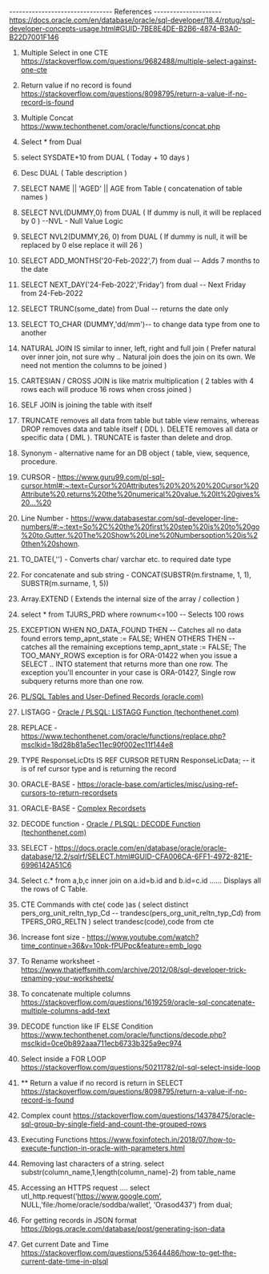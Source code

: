 -------------------------------- References ---------------------
https://docs.oracle.com/en/database/oracle/sql-developer/18.4/rptug/sql-developer-concepts-usage.html#GUID-7BE8E4DE-B2B6-4874-B3A0-B22D7001F146

1) Multiple Select in one CTE https://stackoverflow.com/questions/9682488/multiple-select-against-one-cte
2) Return value if no record is found https://stackoverflow.com/questions/8098795/return-a-value-if-no-record-is-found
3) Multiple Concat https://www.techonthenet.com/oracle/functions/concat.php
4) Select * from Dual 
5) select SYSDATE+10 from DUAL ( Today + 10 days )
6) Desc DUAL ( Table description )
7) SELECT NAME || 'AGED' || AGE from Table ( concatenation of table names )
8) SELECT NVL(DUMMY,0) from DUAL ( If dummy is null, it will be replaced by 0 ) --NVL - Null Value Logic
9) SELECT NVL2(DUMMY,26, 0) from DUAL ( If dummy is null, it will be replaced by 0 else replace it will 26 ) 
10) SELECT ADD_MONTHS('20-Feb-2022',7) from dual -- Adds 7 months to the date
11) SELECT NEXT_DAY('24-Feb-2022','Friday') from dual  -- Next Friday from 24-Feb-2022
12) SELECT TRUNC(some_date) from Dual -- returns the date only 
13) SELECT TO_CHAR (DUMMY,'dd/mm')-- to change data type from one to another
14) NATURAL JOIN IS similar to inner, left, right and full join ( Prefer natural over inner join, not sure why .. Natural join does the join on its own. We need not mention the columns to be joined )
15) CARTESIAN / CROSS JOIN is like matrix multiplication ( 2 tables with 4 rows each will produce 16 rows when cross joined )
16) SELF JOIN is joining the table with itself 
17) TRUNCATE removes all data from table but table view remains, whereas DROP removes data and table itself ( DDL ). DELETE removes all data or specific data ( DML ). TRUNCATE is faster than delete and drop.
18) Synonym - alternative name for an DB object ( table, view, sequence, procedure.
19) CURSOR - https://www.guru99.com/pl-sql-cursor.html#:~:text=Cursor%20Attributes%20%20%20%20Cursor%20Attribute%20,returns%20the%20numerical%20value.%20It%20gives%20...%20
20) Line Number - https://www.databasestar.com/sql-developer-line-numbers/#:~:text=So%2C%20the%20first%20step%20is%20to%20go%20to,Gutter.%20The%20Show%20Line%20Numbersoption%20is%20then%20shown.

21) TO_DATE(,'') - Converts char/ varchar etc. to required date type 
22) For concatenate and sub string  - CONCAT(SUBSTR(m.firstname, 1, 1), SUBSTR(m.surname, 1, 5))

23) Array.EXTEND ( Extends the internal size of the array / collection )

24) select * from TJURS_PRD where rownum<=100  -- Selects 100 rows 

25) EXCEPTION
 	WHEN NO_DATA_FOUND THEN -- Catches all no data found errors
     temp_apnt_state := FALSE;
WHEN OTHERS THEN  -- catches all the remaining exceptions
     temp_apnt_state := FALSE;
The TOO_MANY_ROWS exception is for ORA-01422 when you issue a SELECT .. INTO statement that returns more than one row. The exception you'll encounter in your case is ORA-01427, Single row subquery returns more than one row.

26) [PL/SQL Tables and User-Defined Records (oracle.com)](https://docs.oracle.com/cd/A57673_01/DOC/server/doc/PLS23/ch4.htm?msclkid=5996aa0ea5dc11ec91c5b2fce7843b67)

27) LISTAGG - [Oracle / PLSQL: LISTAGG Function (techonthenet.com)](https://www.techonthenet.com/oracle/functions/listagg.php#:~:text=Oracle%20%2F%20PLSQL%3A%20LISTAGG%20Function%201%20Description.%20The,LISTAGG%20function%20can%20be%20used%20in%20Oracle%2FPLSQL.%20?msclkid=03ca63dda5e211ecaab3f365dd916272)
28) REPLACE - https://www.techonthenet.com/oracle/functions/replace.php?msclkid=18d28b81a5ec11ec90f002ec11f144e8

29) TYPE ResponseLicDts IS REF CURSOR RETURN ResponseLicData; -- it is of ref cursor type and is returning the record
30) ORACLE-BASE - https://oracle-base.com/articles/misc/using-ref-cursors-to-return-recordsets
31) ORACLE-BASE - [Complex Recordsets](https://oracle-base.com/articles/8i/complex-recordsets)
32) DECODE function - [Oracle / PLSQL: DECODE Function (techonthenet.com)](https://www.techonthenet.com/oracle/functions/decode.php?msclkid=0ce0b892aaa711ecb6733b325a9ec974)
33) SELECT - https://docs.oracle.com/en/database/oracle/oracle-database/12.2/sqlrf/SELECT.html#GUID-CFA006CA-6FF1-4972-821E-6996142A51C6


34) Select c.* from a,b,c inner join on a.id=b.id and b.id=c.id …… Displays all the rows of C Table.

35) CTE Commands
with cte( code )as  ( select distinct pers_org_unit_reltn_typ_Cd -- trandesc(pers_org_unit_reltn_typ_Cd) 
from TPERS_ORG_RELTN )
select trandesc(code),code from cte

36) Increase font size - https://www.youtube.com/watch?time_continue=36&v=10pk-fPUPpc&feature=emb_logo
37) To Rename worksheet - https://www.thatjeffsmith.com/archive/2012/08/sql-developer-trick-renaming-your-worksheets/
38) To concatenate multiple columns https://stackoverflow.com/questions/1619259/oracle-sql-concatenate-multiple-columns-add-text
39) DECODE function like IF ELSE Condition https://www.techonthenet.com/oracle/functions/decode.php?msclkid=0ce0b892aaa711ecb6733b325a9ec974
40) Select inside a FOR LOOP https://stackoverflow.com/questions/50211782/pl-sql-select-inside-loop
41) ** Return a value if no record is return in SELECT https://stackoverflow.com/questions/8098795/return-a-value-if-no-record-is-found
42) Complex count https://stackoverflow.com/questions/14378475/oracle-sql-group-by-single-field-and-count-the-grouped-rows
43) Executing Functions https://www.foxinfotech.in/2018/07/how-to-execute-function-in-oracle-with-parameters.html
44) Removing last characters of a string. select substr(column_name,1,length(column_name)-2) from table_name
45) Accessing an HTTPS request .... select utl_http.request(‘https://www.google.com’, NULL,’file:/home/oracle/soddba/wallet’, ‘Orasod437’) from dual;
46) For getting records in JSON format https://blogs.oracle.com/database/post/generating-json-data
47) Get current Date and Time https://stackoverflow.com/questions/53644486/how-to-get-the-current-date-time-in-plsql
